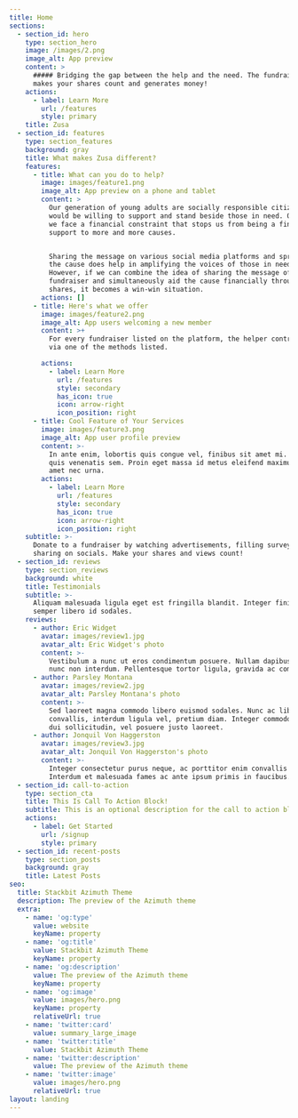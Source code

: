 ```yaml
---
title: Home
sections:
  - section_id: hero
    type: section_hero
    image: /images/2.png
    image_alt: App preview
    content: >
      ##### Bridging the gap between the help and the need. The fundraiser which
      makes your shares count and generates money!
    actions:
      - label: Learn More
        url: /features
        style: primary
    title: Zusa
  - section_id: features
    type: section_features
    background: gray
    title: What makes Zusa different?
    features:
      - title: What can you do to help?
        image: images/feature1.png
        image_alt: App preview on a phone and tablet
        content: >
          Our generation of young adults are socially responsible citizens who
          would be willing to support and stand beside those in need. Oftentimes
          we face a financial constraint that stops us from being a financial
          support to more and more causes.


          Sharing the message on various social media platforms and spreading
          the cause does help in amplifying the voices of those in need.
          However, if we can combine the idea of sharing the message of a
          fundraiser and simultaneously aid the cause financially through those
          shares, it becomes a win-win situation.
        actions: []
      - title: Here's what we offer
        image: images/feature2.png
        image_alt: App users welcoming a new member
        content: >+
          For every fundraiser listed on the platform, the helper contributes
          via one of the methods listed.

        actions:
          - label: Learn More
            url: /features
            style: secondary
            has_icon: true
            icon: arrow-right
            icon_position: right
      - title: Cool Feature of Your Services
        image: images/feature3.png
        image_alt: App user profile preview
        content: >-
          In ante enim, lobortis quis congue vel, finibus sit amet mi. Aenean
          quis venenatis sem. Proin eget massa id metus eleifend maximus sit
          amet nec urna.
        actions:
          - label: Learn More
            url: /features
            style: secondary
            has_icon: true
            icon: arrow-right
            icon_position: right
    subtitle: >-
      Donate to a fundraiser by watching advertisements, filling surveys,
      sharing on socials. Make your shares and views count! 
  - section_id: reviews
    type: section_reviews
    background: white
    title: Testimonials
    subtitle: >-
      Aliquam malesuada ligula eget est fringilla blandit. Integer finibus
      semper libero id sodales.
    reviews:
      - author: Eric Widget
        avatar: images/review1.jpg
        avatar_alt: Eric Widget's photo
        content: >-
          Vestibulum a nunc ut eros condimentum posuere. Nullam dapibus quis
          nunc non interdum. Pellentesque tortor ligula, gravida ac commodo eu.
      - author: Parsley Montana
        avatar: images/review2.jpg
        avatar_alt: Parsley Montana's photo
        content: >-
          Sed laoreet magna commodo libero euismod sodales. Nunc ac libero
          convallis, interdum ligula vel, pretium diam. Integer commodo sem at
          dui sollicitudin, vel posuere justo laoreet.
      - author: Jonquil Von Haggerston
        avatar: images/review3.jpg
        avatar_alt: Jonquil Von Haggerston's photo
        content: >-
          Integer consectetur purus neque, ac porttitor enim convallis vitae.
          Interdum et malesuada fames ac ante ipsum primis in faucibus.
  - section_id: call-to-action
    type: section_cta
    title: This Is Call To Action Block!
    subtitle: This is an optional description for the call to action block.
    actions:
      - label: Get Started
        url: /signup
        style: primary
  - section_id: recent-posts
    type: section_posts
    background: gray
    title: Latest Posts
seo:
  title: Stackbit Azimuth Theme
  description: The preview of the Azimuth theme
  extra:
    - name: 'og:type'
      value: website
      keyName: property
    - name: 'og:title'
      value: Stackbit Azimuth Theme
      keyName: property
    - name: 'og:description'
      value: The preview of the Azimuth theme
      keyName: property
    - name: 'og:image'
      value: images/hero.png
      keyName: property
      relativeUrl: true
    - name: 'twitter:card'
      value: summary_large_image
    - name: 'twitter:title'
      value: Stackbit Azimuth Theme
    - name: 'twitter:description'
      value: The preview of the Azimuth theme
    - name: 'twitter:image'
      value: images/hero.png
      relativeUrl: true
layout: landing
---
```


